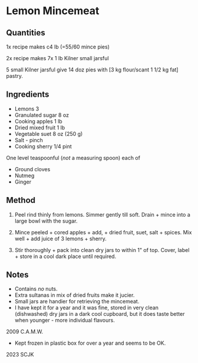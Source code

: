 # Lemon Mincemeat

## Quantities

1x recipe makes c4 lb (=55/60 mince pies)

2x recipe makes 7x 1 lb Kilner small jarsful

5 small Kilner jarsful give 14 doz pies with [3 kg flour/scant 1 1/2 kg fat] pastry.

## Ingredients

- Lemons 3
- Granulated sugar 8 oz
- Cooking apples 1 lb
- Dried mixed fruit 1 lb
- Vegetable suet 8 oz (250 g)
- Salt - pinch
- Cooking sherry 1/4 pint

One level teaspoonful (_not_ a measuring spoon) each of
- Ground cloves
- Nutmeg
- Ginger

## Method

1. Peel rind thinly from lemons. Simmer gently till soft. Drain + mince into a large bowl with the sugar.

1. Mince peeled + cored apples + add, + dried fruit, suet, salt + spices. Mix well + add juice of 3 lemons + sherry.

1. Stir thoroughly + pack into clean dry jars to within 1" of top. Cover, label + store in a cool dark place until required.


## Notes

- Contains *no* nuts.
- Extra sultanas in mix of dried fruits make it jucier.
- Small jars are handier for retrieving the mincemeat.
- I have kept it for a year and it was fine, stored in very clean (dishwashed) dry jars in a dark cool cupboard, but it does taste better when younger - more individual flavours.

2009 C.A.M.W.

- Kept frozen in plastic box for over a year and seems to be OK.

2023 SCJK
